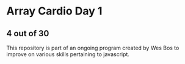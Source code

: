 # Array Cardio Day 1
## 4 out of 30
This repository is part of an ongoing program created by Wes Bos to improve on various skills pertaining to javascript.
